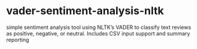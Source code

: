 # vader-sentiment-analysis-nltk
simple sentiment analysis tool using NLTK’s VADER to classify text reviews as positive, negative, or neutral. Includes CSV input support and summary reporting
